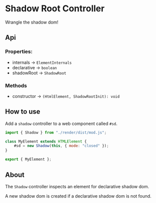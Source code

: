 # Shadow Root Controller

Wrangle the shadow dom!

## Api

### Properties:

- internals -> `ElementInternals`
- declarative -> `boolean`
- shadowRoot -> `ShadowRoot`

### Methods

- constructor -> `(HtmlElement, ShadowRootInit): void`

## How to use

Add a `shadow` controller to a web component called `#sd`.

```js
import { Shadow } from "./render/dist/mod.js";

class MyElement extends HTMLElement {
	#sd = new Shadow(this, { mode: "closed" });
}

export { MyElement };
```

## About

The `Shadow` controller inspects an element for declarative shadow dom.

A new shadow dom is created if a declarative shadow dom is not found.
